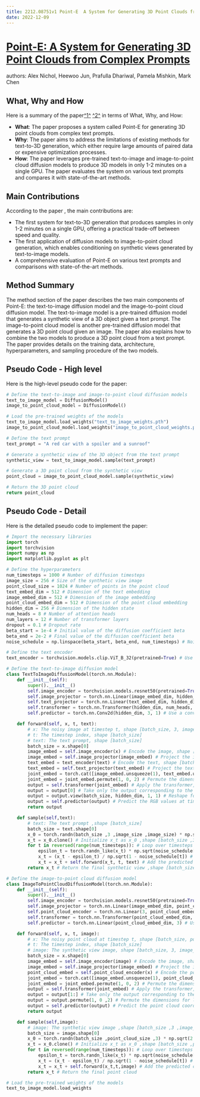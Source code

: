 ```yaml
---
title: 2212.08751v1 Point-E  A System for Generating 3D Point Clouds from Complex Prompts
date: 2022-12-09
---
```


# [Point-E: A System for Generating 3D Point Clouds from Complex Prompts](http://arxiv.org/abs/2212.08751v1)

authors: Alex Nichol, Heewoo Jun, Prafulla Dhariwal, Pamela Mishkin, Mark Chen


## What, Why and How

[1]: https://arxiv.org/abs/2212.08751 "[2212.08751] Point-E: A System for Generating 3D Point ... - arXiv.org"
[2]: https://arxiv.org/pdf/2212.08751.pdf "arXiv:2212.08751v1 [cs.CV] 16 Dec 2022"
[3]: https://arxiv-export-lb.library.cornell.edu/abs/2212.08751 "[2212.08751] Point-E: A System for Generating 3D Point Clouds from ..."

Here is a summary of the paper[^1^][1] [^2^][2] in terms of What, Why, and How:

- **What**: The paper proposes a system called Point-E for generating 3D point clouds from complex text prompts.
- **Why**: The paper aims to address the limitations of existing methods for text-to-3D generation, which either require large amounts of paired data or expensive optimization processes.
- **How**: The paper leverages pre-trained text-to-image and image-to-point cloud diffusion models to produce 3D models in only 1-2 minutes on a single GPU. The paper evaluates the system on various text prompts and compares it with state-of-the-art methods.

## Main Contributions

According to the paper , the main contributions are:

- The first system for text-to-3D generation that produces samples in only 1-2 minutes on a single GPU, offering a practical trade-off between speed and quality.
- The first application of diffusion models to image-to-point cloud generation, which enables conditioning on synthetic views generated by text-to-image models.
- A comprehensive evaluation of Point-E on various text prompts and comparisons with state-of-the-art methods.

## Method Summary

The method section of the paper describes the two main components of Point-E: the text-to-image diffusion model and the image-to-point cloud diffusion model. The text-to-image model is a pre-trained diffusion model that generates a synthetic view of a 3D object given a text prompt. The image-to-point cloud model is another pre-trained diffusion model that generates a 3D point cloud given an image. The paper also explains how to combine the two models to produce a 3D point cloud from a text prompt. The paper provides details on the training data, architecture, hyperparameters, and sampling procedure of the two models.

## Pseudo Code - High level

Here is the high-level pseudo code for the paper:

```python
# Define the text-to-image and image-to-point cloud diffusion models
text_to_image_model = DiffusionModel()
image_to_point_cloud_model = DiffusionModel()

# Load the pre-trained weights of the models
text_to_image_model.load_weights("text_to_image_weights.pth")
image_to_point_cloud_model.load_weights("image_to_point_cloud_weights.pth")

# Define the text prompt
text_prompt = "A red car with a spoiler and a sunroof"

# Generate a synthetic view of the 3D object from the text prompt
synthetic_view = text_to_image_model.sample(text_prompt)

# Generate a 3D point cloud from the synthetic view
point_cloud = image_to_point_cloud_model.sample(synthetic_view)

# Return the 3D point cloud
return point_cloud
```

## Pseudo Code - Detail

Here is the detailed pseudo code to implement the paper:

```python
# Import the necessary libraries
import torch
import torchvision
import numpy as np
import matplotlib.pyplot as plt

# Define the hyperparameters
num_timesteps = 1000 # Number of diffusion timesteps
image_size = 256 # Size of the synthetic view image
point_cloud_size = 1024 # Number of points in the point cloud
text_embed_dim = 512 # Dimension of the text embedding
image_embed_dim = 512 # Dimension of the image embedding
point_cloud_embed_dim = 512 # Dimension of the point cloud embedding
hidden_dim = 256 # Dimension of the hidden state
num_heads = 8 # Number of attention heads
num_layers = 12 # Number of transformer layers
dropout = 0.1 # Dropout rate
beta_start = 1e-4 # Initial value of the diffusion coefficient beta
beta_end = 2e-2 # Final value of the diffusion coefficient beta
noise_schedule = np.linspace(beta_start, beta_end, num_timesteps) # Noise schedule for diffusion

# Define the text encoder
text_encoder = torchvision.models.clip.ViT_B_32(pretrained=True) # Use a pre-trained CLIP model

# Define the text-to-image diffusion model
class TextToImageDiffusionModel(torch.nn.Module):
    def __init__(self):
        super().__init__()
        self.image_encoder = torchvision.models.resnet50(pretrained=True) # Use a pre-trained ResNet-50 model
        self.image_projector = torch.nn.Linear(image_embed_dim, hidden_dim) # Project the image embedding to the hidden dimension
        self.text_projector = torch.nn.Linear(text_embed_dim, hidden_dim) # Project the text embedding to the hidden dimension
        self.transformer = torch.nn.Transformer(hidden_dim, num_heads, num_layers, dropout) # Use a transformer to model the joint distribution of text and image
        self.predictor = torch.nn.Conv2d(hidden_dim, 3, 1) # Use a convolutional layer to predict the RGB values

    def forward(self, x, t, text):
        # x: The noisy image at timestep t, shape [batch_size, 3, image_size, image_size]
        # t: The timestep index, shape [batch_size]
        # text: The text prompt, shape [batch_size]
        batch_size = x.shape[0]
        image_embed = self.image_encoder(x) # Encode the image, shape [batch_size, image_embed_dim]
        image_embed = self.image_projector(image_embed) # Project the image embedding, shape [batch_size, hidden_dim]
        text_embed = text_encoder(text) # Encode the text, shape [batch_size, text_embed_dim]
        text_embed = self.text_projector(text_embed) # Project the text embedding, shape [batch_size, hidden_dim]
        joint_embed = torch.cat([image_embed.unsqueeze(1), text_embed.unsqueeze(1)], dim=1) # Concatenate the image and text embeddings along the sequence dimension, shape [batch_size, 2, hidden_dim]
        joint_embed = joint_embed.permute(1, 0, 2) # Permute the dimensions for transformer input, shape [2, batch_size, hidden_dim]
        output = self.transformer(joint_embed) # Apply the transformer, shape [2, batch_size, hidden_dim]
        output = output[0] # Take only the output corresponding to the image embedding, shape [batch_size, hidden_dim]
        output = output.view(batch_size, hidden_dim, 1, 1) # Reshape for convolutional layer input, shape [batch_size, hidden_dim, 1 ,1]
        output = self.predictor(output) # Predict the RGB values at timestep t+1 , shape [batch_size ,3 ,1 ,1]
        return output

    def sample(self,text):
        # text: The text prompt ,shape [batch_size]
        batch_size = text.shape[0]
        x_0 = torch.randn(batch_size ,3 ,image_size ,image_size) * np.sqrt(2 * beta_end) / (1 - beta_end) # Sample an initial image from a Gaussian distribution with variance equal to the final noise level ,shape [batch_size ,3 ,image_size ,image_size]
        x_t = x_0.clone() # Initialize x_t as x_0 ,shape [batch_size ,3 ,image_size ,image_size]
        for t in reversed(range(num_timesteps)): # Loop over timesteps in reverse order
            epsilon_t = torch.randn_like(x_t) * np.sqrt(noise_schedule[t]) / (1 - noise_schedule[t]) # Sample noise for timestep t from a Gaussian distribution with variance equal to the noise level at timestep t ,shape [batch_size ,3 ,image_size ,image_size]
            x_t = (x_t - epsilon_t) / np.sqrt(1 - noise_schedule[t]) # Remove the noise from x_t ,shape [batch_size ,3 ,image_size ,image_size]
            x_t = x_t + self.forward(x_t, t, text) # Add the predicted RGB values to x_t ,shape [batch_size ,3 ,image_size ,image_size]
        return x_t # Return the final synthetic view ,shape [batch_size ,3 ,image_size ,image_size]

# Define the image-to-point cloud diffusion model
class ImageToPointCloudDiffusionModel(torch.nn.Module):
    def __init__(self):
        super().__init__()
        self.image_encoder = torchvision.models.resnet50(pretrained=True) # Use a pre-trained ResNet-50 model
        self.image_projector = torch.nn.Linear(image_embed_dim, point_cloud_embed_dim) # Project the image embedding to the point cloud embedding dimension
        self.point_cloud_encoder = torch.nn.Linear(3, point_cloud_embed_dim) # Encode the point cloud coordinates
        self.transformer = torch.nn.Transformer(point_cloud_embed_dim, num_heads, num_layers, dropout) # Use a transformer to model the joint distribution of image and point cloud
        self.predictor = torch.nn.Linear(point_cloud_embed_dim, 3) # Use a linear layer to predict the point cloud coordinates

    def forward(self, x, t, image):
        # x: The noisy point cloud at timestep t, shape [batch_size, point_cloud_size, 3]
        # t: The timestep index, shape [batch_size]
        # image: The synthetic view image, shape [batch_size, 3, image_size, image_size]
        batch_size = x.shape[0]
        image_embed = self.image_encoder(image) # Encode the image, shape [batch_size, image_embed_dim]
        image_embed = self.image_projector(image_embed) # Project the image embedding, shape [batch_size, point_cloud_embed_dim]
        point_cloud_embed = self.point_cloud_encoder(x) # Encode the point cloud coordinates, shape [batch_size, point_cloud_size, point_cloud_embed_dim]
        joint_embed = torch.cat([image_embed.unsqueeze(1), point_cloud_embed], dim=1) # Concatenate the image and point cloud embeddings along the sequence dimension, shape [batch_size, point_cloud_size + 1, point_cloud_embed_dim]
        joint_embed = joint_embed.permute(1, 0, 2) # Permute the dimensions for transformer input, shape [point_cloud_size + 1, batch_size, point_cloud_embed_dim]
        output = self.transformer(joint_embed) # Apply the transformer, shape [point_cloud_size + 1, batch_size, point_cloud_embed_dim]
        output = output[1:] # Take only the output corresponding to the point cloud embeddings, shape [point_cloud_size, batch_size, point_cloud_embed_dim]
        output = output.permute(1, 0 ,2) # Permute the dimensions for linear layer input, shape [batch_size ,point_cloud_size ,point_cloud_embed_dim]
        output = self.predictor(output) # Predict the point cloud coordinates at timestep t+1 ,shape [batch_size ,point_cloud_size ,3]
        return output

    def sample(self,image):
        # image: The synthetic view image ,shape [batch_size ,3 ,image_size ,image_size]
        batch_size = image.shape[0]
        x_0 = torch.randn(batch_size ,point_cloud_size ,3) * np.sqrt(2 * beta_end) / (1 - beta_end) # Sample an initial point cloud from a Gaussian distribution with variance equal to the final noise level ,shape [batch_size ,point_cloud_size ,3]
        x_t = x_0.clone() # Initialize x_t as x_0 ,shape [batch_size ,point_cloud_size ,3]
        for t in reversed(range(num_timesteps)): # Loop over timesteps in reverse order
            epsilon_t = torch.randn_like(x_t) * np.sqrt(noise_schedule[t]) / (1 - noise_schedule[t]) # Sample noise for timestep t from a Gaussian distribution with variance equal to the noise level at timestep t ,shape [batch_size ,point_cloud_size ,3]
            x_t = (x_t - epsilon_t) / np.sqrt(1 - noise_schedule[t]) # Remove the noise from x_t ,shape [batch_size ,point_cloud_size ,3]
            x_t = x_t + self.forward(x_t,t,image) # Add the predicted coordinates to x_t ,shape [batch _size ,point _cloud _size ,3]
        return x_t # Return the final point cloud

# Load the pre-trained weights of the models
text_to_image_model.load_weights